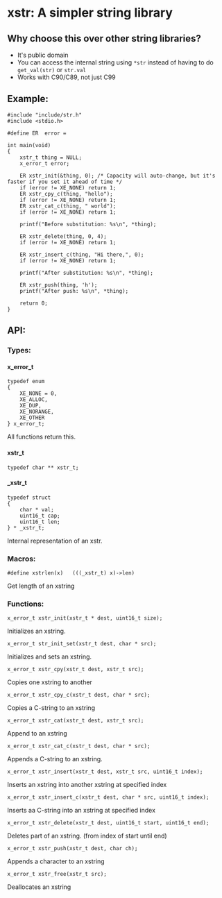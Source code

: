 # xstr: A simpler string library

## Why choose this over other string libraries?

- It's public domain
- You can access the internal string using `*str` instead of having to do `get_val(str)` or `str.val`
- Works with C90/C89, not just C99

## Example:

```
#include "include/str.h"
#include <stdio.h>

#define ER  error =

int main(void)
{
	xstr_t thing = NULL;
	x_error_t error;

	ER xstr_init(&thing, 0); /* Capacity will auto-change, but it's faster if you set it ahead of time */
	if (error != XE_NONE) return 1;
	ER xstr_cpy_c(thing, "hello");
	if (error != XE_NONE) return 1;
	ER xstr_cat_c(thing, " world");
	if (error != XE_NONE) return 1;

	printf("Before substitution: %s\n", *thing);

	ER xstr_delete(thing, 0, 4);
	if (error != XE_NONE) return 1;

	ER xstr_insert_c(thing, "Hi there,", 0);
	if (error != XE_NONE) return 1;

	printf("After substitution: %s\n", *thing);

	ER xstr_push(thing, 'h');
	printf("After push: %s\n", *thing);

	return 0;
}
```

## API:

### Types:

#### x_error_t
```
typedef enum
{
	XE_NONE = 0,
	XE_ALLOC,
	XE_DUP,
	XE_NORANGE,
	XE_OTHER
} x_error_t;
```
All functions return this.


#### xstr_t
```
typedef char ** xstr_t;
```

#### _xstr_t
```
typedef struct
{
	char * val;
	uint16_t cap;
	uint16_t len;
} * _xstr_t;
```

Internal representation of an xstr.

### Macros:

```
#define xstrlen(x)   (((_xstr_t) x)->len)
```
Get length of an xstring

### Functions:

```
x_error_t xstr_init(xstr_t * dest, uint16_t size);
```
Initializes an xstring.

```
x_error_t str_init_set(xstr_t dest, char * src);
```
Initializes and sets an xstring.

```
x_error_t xstr_cpy(xstr_t dest, xstr_t src);
```
Copies one xstring to another

```
x_error_t xstr_cpy_c(xstr_t dest, char * src);
```
Copies a C-string to an xstring

```
x_error_t xstr_cat(xstr_t dest, xstr_t src);
```
Append to an xstring

```
x_error_t xstr_cat_c(xstr_t dest, char * src);
```
Appends a C-string to an xstring.

```
x_error_t xstr_insert(xstr_t dest, xstr_t src, uint16_t index);
```
Inserts an xstring into another xstring at specified index

```
x_error_t xstr_insert_c(xstr_t dest, char * src, uint16_t index);
```
Inserts aa C-string into an xstring at specified index

```
x_error_t xstr_delete(xstr_t dest, uint16_t start, uint16_t end);
```
Deletes part of an xstring. (from index of start until end)

```
x_error_t xstr_push(xstr_t dest, char ch);
```
Appends a character to an xstring

```
x_error_t xstr_free(xstr_t src);
```
Deallocates an xstring
